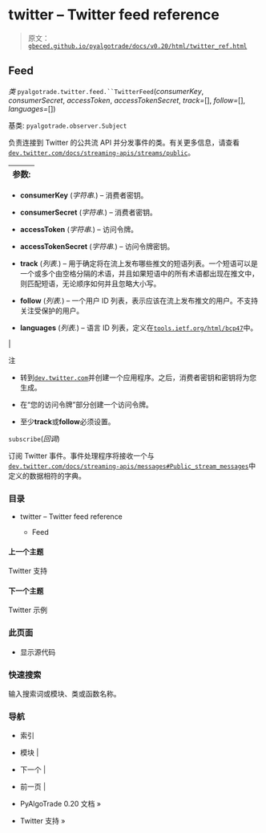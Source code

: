# twitter – Twitter feed reference

> 原文：[`gbeced.github.io/pyalgotrade/docs/v0.20/html/twitter_ref.html`](https://gbeced.github.io/pyalgotrade/docs/v0.20/html/twitter_ref.html)

## Feed

*类* `pyalgotrade.twitter.feed.``TwitterFeed`(*consumerKey*, *consumerSecret*, *accessToken*, *accessTokenSecret*, *track=*[], *follow=*[], *languages=*[])

基类: `pyalgotrade.observer.Subject`

负责连接到 Twitter 的公共流 API 并分发事件的类。有关更多信息，请查看[`dev.twitter.com/docs/streaming-apis/streams/public`](https://dev.twitter.com/docs/streaming-apis/streams/public)。

| 参数: |
| --- |

+   **consumerKey** (*字符串.*) – 消费者密钥。

+   **consumerSecret** (*字符串.*) – 消费者密钥。

+   **accessToken** (*字符串.*) – 访问令牌。

+   **accessTokenSecret** (*字符串.*) – 访问令牌密钥。

+   **track** (*列表.*) – 用于确定将在流上发布哪些推文的短语列表。一个短语可以是一个或多个由空格分隔的术语，并且如果短语中的所有术语都出现在推文中，则匹配短语，无论顺序如何并且忽略大小写。

+   **follow** (*列表.*) – 一个用户 ID 列表，表示应该在流上发布推文的用户。不支持关注受保护的用户。

+   **languages** (*列表.*) – 语言 ID 列表，定义在[`tools.ietf.org/html/bcp47`](http://tools.ietf.org/html/bcp47)中。

|

注

+   转到[`dev.twitter.com`](http://dev.twitter.com)并创建一个应用程序。之后，消费者密钥和密钥将为您生成。

+   在“您的访问令牌”部分创建一个访问令牌。

+   至少**track**或**follow**必须设置。

`subscribe`(*回调*)

订阅 Twitter 事件。事件处理程序将接收一个与[`dev.twitter.com/docs/streaming-apis/messages#Public_stream_messages`](https://dev.twitter.com/docs/streaming-apis/messages#Public_stream_messages)中定义的数据相符的字典。

### 目录

+   twitter – Twitter feed reference

    +   Feed

#### 上一个主题

Twitter 支持

#### 下一个主题

Twitter 示例

### 此页面

+   显示源代码

### 快速搜索

输入搜索词或模块、类或函数名称。

### 导航

+   索引

+   模块 |

+   下一个 |

+   前一页 |

+   PyAlgoTrade 0.20 文档 »

+   Twitter 支持 »

